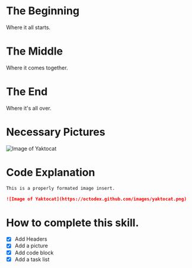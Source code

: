 # The Beginning 

Where it all starts.

# The Middle 

Where it comes together.

# The End 

Where it's all over.

# Necessary Pictures

![Image of Yaktocat](https://octodex.github.com/images/yaktocat.png)

# Code Explanation 
``` markdown
This is a properly formated image insert.

![Image of Yaktocat](https://octodex.github.com/images/yaktocat.png)

```

# How to complete this skill.

- [x] Add Headers
- [x] Add a picture
- [x] Add code block
- [x] Add a task list
